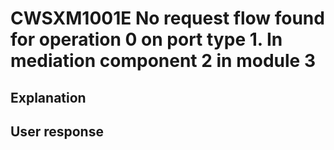 # CWSXM1001E No request flow found for operation 0 on port type 1. In mediation component 2 in module 3

## Explanation

## User response